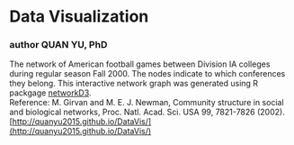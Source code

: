 # Data Visualization
### author QUAN YU, PhD

The network of American football games between Division IA colleges during regular season Fall 2000. The nodes indicate to which conferences they belong. This interactive network graph was generated using R packgage [networkD3](https://christophergandrud.github.io/networkD3/).    
Reference: M. Girvan and M. E. J. Newman, Community structure in social and biological networks, Proc. Natl. Acad. Sci. USA 99, 7821-7826 (2002).  
[http://quanyu2015.github.io/DataVis/](http://quanyu2015.github.io/DataVis/)




